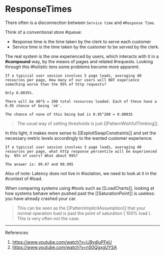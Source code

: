 # ResponseTimes

There often is a disconnection between `Service time` and `#Response Time`.

Think of a conventional store #queue:

* Response time is the time taken by the clerk to serve each customer
* Service time is the time taken by the customer to be served by the clerk.

The real system is the one experienced by users, which interacts with it in a __#compound__ way, by the means of pages and related #requests. Looking through this #holistic lens some problems become more apparent.

```example
If a typicial user session involves 5 page loads, averaging 40 resources per page, How many of our users will NOT experience something worse than the 95% of http requests? 
     
Only 0.0035%.

There will be 40*5 = 200 total resources loaded. Each of these have a 0.95 chance of being 'ok'.

The chance of none of this being bad is 0.95^200 = 0.00035
```

> The usual way of setting thresholds is just [[PatternWishfulThinking]].

In this light, it makes more sense to [[ExploitSwapConstraints]] and set the necessary metric levels accordingly to the wanted customer experience:

```example
If a typicial user session involves 5 page loads, averaging 40 resources per page, what http response percentile will be experienced by  95% of users? What about 99%? 

The answer is: 99.97 and 99.995
```

Also of note: Latency does not live in #isolation, we need to look at it in the #context of #load.

When comparing systems using #tools such as [[LoadCharts]], looking at how systems behave when pushed past the [[SaturationPoint]] is useless: you have already crashed your car.

> This can be seen as the [[PatternImplicitAssumption]] that your normal operation load is past the point of saturation ( 100% load ). This is very often not the case.

___

References

1. <https://www.youtube.com/watch?v=lJ8ydIuPFeU>
2. <https://www.youtube.com/watch?v=nS0QgxgUYSA>
